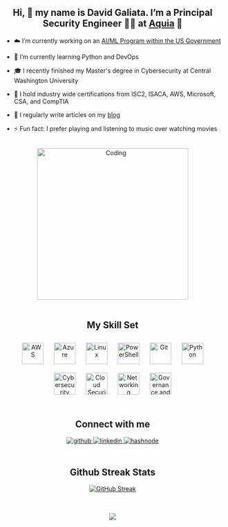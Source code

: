 ## <div align="center">Hi, 👋 my name is David Galiata. I’m a Principal Security Engineer 👨‍💻 at [Aquia](https://www.aquia.us/) 🚀 </div>  
  
-  ☁️ I’m currently working on an [AI/ML Program within the US Government](https://www.aquia.us/aquia-inc-announces-support-of-24-million-ai-and-ml-contract-with-cms)  
  

- 🌱 I’m currently learning Python and DevOps
 

- 🎓 I recently finished my Master's degree in Cybersecurity at Central Washington University 
  

- 🧾 I hold industry wide certifications from ISC2, ISACA, AWS, Microsoft, CSA, and CompTIA


- 📝 I regularly write articles on my [blog](https://galiata.blog)   
  

- ⚡ Fun fact: I prefer playing and listening to music over watching movies

<br/>

<div align="center"><img align="center" alt="Coding" width="350" src="https://res.cloudinary.com/dcu6gtw2y/image/upload/v1708374013/Blog%20Pictures/Hi_I_m_David_Galiata_xuoe3w.gif"> </div>
  

<br/>  


## <div align="center"> My Skill Set  </div>




</td><td valign="top" width="33%">

<div align="center">  
<a href="https://amazon.com/" target="_blank"><img style="margin: 10px" src="https://res.cloudinary.com/dcu6gtw2y/image/upload/v1730835252/icons8-aws-128_vvnspy.png" alt="AWS" height="50" /></a>
<a href="https://azure.microsoft.com/en-in/" target="_blank"><img style="margin: 10px" src="https://profilinator.rishav.dev/skills-assets/microsoft_azure-icon.svg" alt="Azure" height="50" /></a>  
<a href="https://www.linux.org/" target="_blank"><img style="margin: 10px" src="https://profilinator.rishav.dev/skills-assets/linux-original.svg" alt="Linux" height="50" /></a>  
<a href="https://docs.microsoft.com/en-us/powershell/" target="_blank"><img style="margin: 10px" src="https://res.cloudinary.com/dcu6gtw2y/image/upload/v1730834934/icons8-bash-100_qzlhxn.png" alt="PowerShell" height="50" /></a>    
<a href="https://github.com/" target="_blank"><img style="margin: 10px" src="https://profilinator.rishav.dev/skills-assets/git-scm-icon.svg" alt="Git" height="50" /></a>  
<a href="https://www.python.org/" target="_blank"><img style="margin: 10px" src="https://profilinator.rishav.dev/skills-assets/python-original.svg" alt="Python" height="50" /></a>
<a href="https://www.sans.org/" target="_blank"><img style="margin: 10px" src="https://res.cloudinary.com/dcu6gtw2y/image/upload/v1730834444/icons8-cybersecurity-68_wq5qo5.png" alt="Cybersecurity" height="50" /></a>
<a href="https://cloudsecurityalliance.org/" target="_blank"><img style="margin: 10px" src="https://res.cloudinary.com/dcu6gtw2y/image/upload/v1730834935/icons8-cloud-security-96_gqe3sv.png" alt="Cloud Security" height="50" /></a> 
<a href="https://www.cisco/" target="_blank"><img style="margin: 10px" src="https://res.cloudinary.com/dcu6gtw2y/image/upload/v1730834932/icons8-networking-60_gzyeun.png" alt="Networking" height="50" /></a>
<a href="https://www.nist.gov/" target="_blank"><img style="margin: 10px" src="https://res.cloudinary.com/dcu6gtw2y/image/upload/v1730834932/icons8-governance-60_sbslpz.png" alt="Governance and Compliance" height="50" /></a> 
  
</div>
<br/>  


##  <div align="center"> Connect with me  
<div align="center">
<a href="https://github.com/neoslashnet" target="_blank">
<img src=https://img.shields.io/badge/github-%2324292e.svg?&style=for-the-badge&logo=github&logoColor=white alt=github style="margin-bottom: 5px;" />
</a>
<a href="https://linkedin.com/in/dgaliata" target="_blank">
<img src=https://img.shields.io/badge/linkedin-%231E77B5.svg?&style=for-the-badge&logo=linkedin&logoColor=white alt=linkedin style="margin-bottom: 5px;" />
</a>
<a href="https://hashnode.com/@neoslashnet" target="_blank">
<img src=https://img.shields.io/badge/hashnode-%232962FF.svg?&style=for-the-badge&logo=hashnode&logoColor=white alt=hashnode style="margin-bottom: 5px;" />
</a>  
</div>    
<br/>  

##  <div align="center"> Github Streak Stats
<div align="center">

[![GitHub Streak](https://github-readme-streak-stats.herokuapp.com?user=neoslashnet&theme=soft-green)](https://git.io/streak-stats)
</div>
<br/>

<br/>  

<div align="center">
<img src="https://komarev.com/ghpvc/?username=neoslashnet&&style=flat-square" align="center" />
</div>  
  

<br/>  
